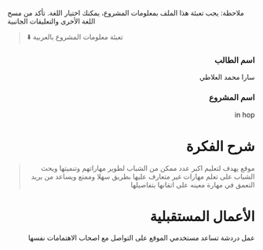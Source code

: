 
ملاحظة: يجب تعبئة هذا الملف بمعلومات المشروع، يمكنك اختيار اللغة. تأكد من مسح اللغة الأخرى والتعليقات الجانبية 
> ⬇️ تعبئة معلومات المشروع بالعربية  

<div dir="rtl">
  
### اسم الطالب
سارا محمد العلاطي

### اسم المشروع
in hop

# شرح الفكرة
>موقع يهدف لتعليم اكبر عدد ممكن من الشباب لطوير مهاراتهم وتنميتها ويحث الشباب على تعلم مهارات غير متعارف عليها بطريق سهلا وممتع ويساعد من يريد التعمق في مهارة معينه على اتقانها بتفاصيلها


# الأعمال المستقبلية
عمل دردشة تساعد مستخدمي الموقع على التواصل مع اصحاب الاهتمامات نفسها
</div>



